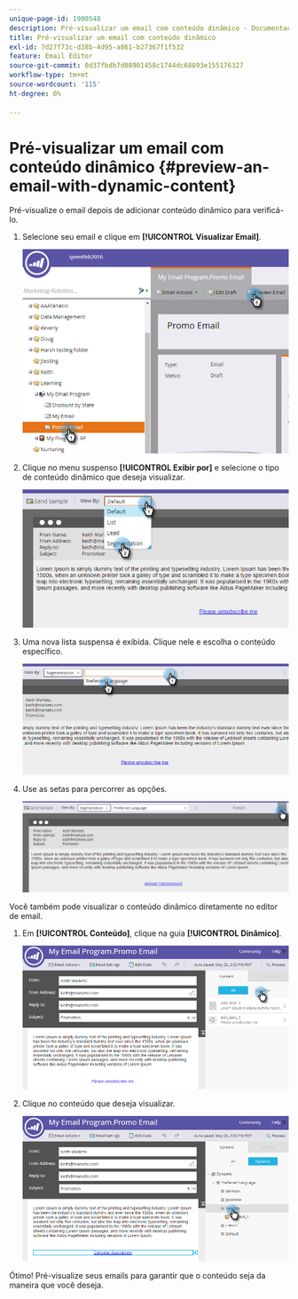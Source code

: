 ```yaml
---
unique-page-id: 1900548
description: Pré-visualizar um email com conteúdo dinâmico - Documentação do Marketo - Documentação do produto
title: Pré-visualizar um email com conteúdo dinâmico
exl-id: 7d27f73c-d38b-4d95-a861-b27367f1f532
feature: Email Editor
source-git-commit: 0d37fbdb7d08901458c1744dc68893e155176327
workflow-type: tm+mt
source-wordcount: '115'
ht-degree: 0%

---
```


# Pré-visualizar um email com conteúdo dinâmico {#preview-an-email-with-dynamic-content}

Pré-visualize o email depois de adicionar conteúdo dinâmico para verificá-lo.

1. Selecione seu email e clique em **[!UICONTROL Visualizar Email]**.

   ![](assets/one-3.png)

1. Clique no menu suspenso **[!UICONTROL Exibir por]** e selecione o tipo de conteúdo dinâmico que deseja visualizar.

   ![](assets/two-3.png)

1. Uma nova lista suspensa é exibida. Clique nele e escolha o conteúdo específico.

   ![](assets/three-2.png)

1. Use as setas para percorrer as opções.

   ![](assets/four-1.png)

Você também pode visualizar o conteúdo dinâmico diretamente no editor de email.

1. Em **[!UICONTROL Conteúdo]**, clique na guia **[!UICONTROL Dinâmico]**.

   ![](assets/five-1.png)

1. Clique no conteúdo que deseja visualizar.

   ![](assets/six.png)

Ótimo! Pré-visualize seus emails para garantir que o conteúdo seja da maneira que você deseja.
